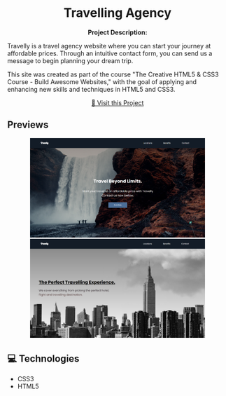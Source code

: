 <h1 align="center" style="font-weight: bold;">Travelling Agency </h1>

<p align="center">
    <b>Project Description:</b>

Travelly is a travel agency website where you can start your journey at affordable prices. Through an intuitive contact form, you can send us a message to begin planning your dream trip.

This site was created as part of the course "The Creative HTML5 & CSS3 Course - Build Awesome Websites," with the goal of applying and enhancing new skills and techniques in HTML5 and CSS3.

</p>

<p align="center">
     <a href="https://guithr.github.io/travelly-website/">📱 Visit this Project</a>
</p>

<h2 id="layout">Previews</h2>

<p align="center">
    <img src="./img/screenshot_web.png" alt="Image Example Web" width="400px">
    <img src="./img/screenshot_web_2.png" alt="Image Example Mobile" width="400px">
</p>

<h2 id="technologies">💻 Technologies</h2>

- CSS3
- HTML5

